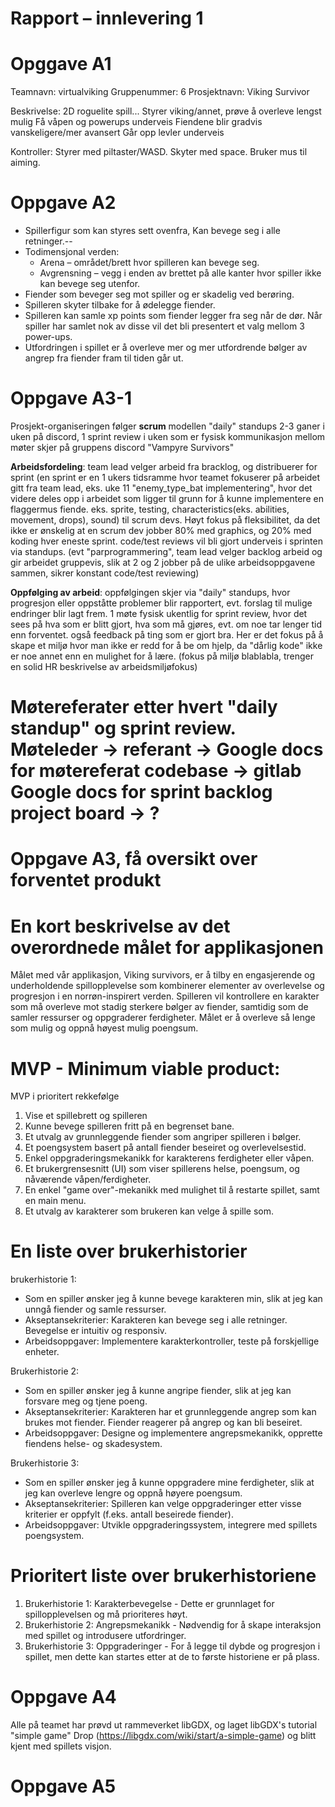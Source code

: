 # Rapport – innlevering 1

# Opggave A1
Teamnavn: virtualviking
Gruppenummer: 6
Prosjektnavn: Viking Survivor

Beskrivelse:
2D roguelite spill...
Styrer viking/annet, prøve å overleve lengst mulig
Få våpen og powerups underveis
Fiendene blir gradvis vanskeligere/mer avansert
Går opp levler underveis

Kontroller:
Styrer med piltaster/WASD. Skyter med space. Bruker mus til aiming.

# Oppgave A2
* Spillerfigur som kan styres sett ovenfra, Kan bevege seg i alle retninger.--
* Todimensjonal verden:
    - Arena – området/brett hvor spilleren kan bevege seg.
    - Avgrensning – vegg i enden av brettet på alle kanter hvor spiller ikke kan bevege seg utenfor.
* Fiender som beveger seg mot spiller og er skadelig ved berøring.
* Spilleren skyter tilbake for å ødelegge fiender.
* Spilleren kan samle xp points som fiender legger fra seg når de dør. Når spiller har samlet nok av disse vil det
  bli presentert et valg mellom 3 power-ups.
* Utfordringen i spillet er å overleve mer og mer utfordrende bølger av angrep fra fiender fram til tiden går ut.

# Oppgave A3-1
Prosjekt-organiseringen følger **scrum** modellen
"daily" standups 2-3 ganer i uken på discord, 1 sprint review i uken som er fysisk
kommunikasjon mellom møter skjer på gruppens discord "Vampyre Survivors"

**Arbeidsfordeling**:
    team lead velger arbeid fra bracklog, og distribuerer for sprint (en sprint er en 1 ukers tidsramme hvor teamet 
fokuserer på arbeidet gitt fra team lead, eks. uke 11 "enemy_type_bat implementering", hvor det videre deles opp
i arbeidet som ligger til grunn for å kunne implementere en flaggermus fiende. eks. sprite, testing, 
characteristics(eks. abilities, movement, drops), sound) til scrum devs. Høyt fokus på fleksibilitet, da det ikke er 
ønskelig at en scrum dev jobber 80% med graphics, og 20% med koding hver eneste sprint. code/test reviews vil bli 
gjort underveis i sprinten via standups. (evt "parprogrammering", team lead velger backlog arbeid og gir 
arbeidet gruppevis, slik at 2 og 2 jobber på de ulike arbeidsoppgavene sammen, sikrer konstant code/test reviewing)

**Oppfølging av arbeid**:
    oppfølgingen skjer via "daily" standups, hvor progresjon eller oppståtte problemer blir rapportert, evt. forslag 
til mulige endringer blir lagt frem. 1 møte fysisk ukentlig for sprint review, hvor det sees på hva som er blitt gjort,
hva som må gjøres, evt. om noe tar lenger tid enn forventet. også feedback på ting som er gjort bra. Her er det fokus
på å skape et miljø hvor man ikke er redd for å be om hjelp, da "dårlig kode" ikke er noe annet enn en mulighet for å
lære. (fokus på miljø blablabla, trenger en solid HR beskrivelse av arbeidsmiljøfokus)

Møtereferater etter hvert "daily standup" og sprint review.
Møteleder -> referant -> 
Google docs for møtereferat
codebase -> gitlab
Google docs for sprint backlog
project board -> ?
=========

# Oppgave A3, få oversikt over forventet produkt

# En kort beskrivelse av det overordnede målet for applikasjonen
Målet med vår applikasjon, Viking survivors, 
er å tilby en engasjerende og underholdende spillopplevelse 
som kombinerer elementer av overlevelse og progresjon i en 
norrøn-inspirert verden. Spilleren vil kontrollere en 
karakter som må overleve mot stadig sterkere bølger 
av fiender, samtidig som de samler ressurser og oppgraderer 
ferdigheter. Målet er å overleve så lenge som mulig 
og oppnå høyest mulig poengsum.

# MVP - Minimum viable product:
MVP i prioritert rekkefølge
1. Vise et spillebrett og spilleren
2. Kunne bevege spilleren fritt på en begrenset bane.
3. Et utvalg av grunnleggende fiender som angriper spilleren i bølger.
4. Et poengsystem basert på antall fiender beseiret og overlevelsestid.
5. Enkel oppgraderingsmekanikk for karakterens ferdigheter eller våpen.
6. Et brukergrensesnitt (UI) som viser spillerens helse, poengsum, og nåværende våpen/ferdigheter.
7. En enkel "game over"-mekanikk med mulighet til å restarte spillet, samt en main menu.
8. Et utvalg av karakterer som brukeren kan velge å spille som.

# En liste over brukerhistorier
brukerhistorie 1: 
- Som en spiller ønsker jeg å kunne bevege karakteren min, slik at jeg kan unngå fiender og samle ressurser.
- Akseptansekriterier: Karakteren kan bevege seg i alle retninger. Bevegelse er intuitiv og responsiv.
- Arbeidsoppgaver: Implementere karakterkontroller, teste på forskjellige enheter.

Brukerhistorie 2: 
- Som en spiller ønsker jeg å kunne angripe fiender, slik at jeg kan forsvare meg og tjene poeng.
- Akseptansekriterier: Karakteren har et grunnleggende angrep som kan brukes mot fiender. Fiender reagerer på angrep og kan bli beseiret.
- Arbeidsoppgaver: Designe og implementere angrepsmekanikk, opprette fiendens helse- og skadesystem.

Brukerhistorie 3: 
- Som en spiller ønsker jeg å kunne oppgradere mine ferdigheter, slik at jeg kan overleve lengre og oppnå høyere poengsum.
- Akseptansekriterier: Spilleren kan velge oppgraderinger etter visse kriterier er oppfylt (f.eks. antall beseirede fiender).
- Arbeidsoppgaver: Utvikle oppgraderingssystem, integrere med spillets poengsystem.

# Prioritert liste over brukerhistoriene
1. Brukerhistorie 1: Karakterbevegelse - Dette er grunnlaget for spillopplevelsen og må prioriteres høyt.
2. Brukerhistorie 2: Angrepsmekanikk - Nødvendig for å skape interaksjon med spillet og introdusere utfordringer.
3. Brukerhistorie 3: Oppgraderinger - For å legge til dybde og progresjon i spillet, men dette kan startes etter at de to første historiene er på plass.

# Oppgave A4

Alle på teamet har prøvd ut rammeverket libGDX, og laget libGDX's tutorial "simple game" Drop 
(https://libgdx.com/wiki/start/a-simple-game) og blitt kjent med spillets visjon.

# Oppgave A5

